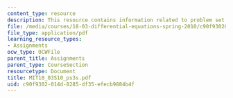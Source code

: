 ```yaml
---
content_type: resource
description: This resource contains information related to problem set 3.
file: /media/courses/18-03-differential-equations-spring-2010/c90f9302014d8285df35efecb9884b4f_MIT18_03S10_ps3s.pdf
file_type: application/pdf
learning_resource_types:
- Assignments
ocw_type: OCWFile
parent_title: Assignments
parent_type: CourseSection
resourcetype: Document
title: MIT18_03S10_ps3s.pdf
uid: c90f9302-014d-8285-df35-efecb9884b4f
---
```

